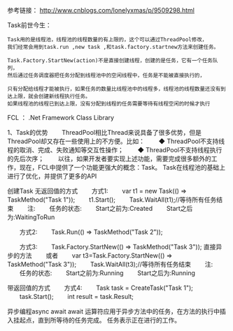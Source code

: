 参考链接：
http://www.cnblogs.com/lonelyxmas/p/9509298.html

Task前世今生：

	Task用的是线程池，线程池的线程数量的有上限的，这个可以通过ThreadPool修改，
	我们经常会用到task.run ,new task ,和task.factory.startnew方法来创建任务。
	
	Task.Factory.StartNew(action)不是直接创建线程，创建的是任务，它有一个任务队列，
	然后通过任务调度器把任务分配到线程池中的空闲线程中，任务是不能被直接执行的，
	
	只有分配给线程才能被执行，如果任务的数量比线程池中的线程多，线程池的线程数量还没有到达上限，就会创建新线程执行任务。
	如果线程池的线程已到达上限，没有分配到线程的任务需要等待有线程空闲的时候才执行


FCL ： .Net Framework Class Library
	
1、Task的优势
　　ThreadPool相比Thread来说具备了很多优势，但是ThreadPool却又存在一些使用上的不方便。比如：
　　◆ ThreadPool不支持线程的取消、完成、失败通知等交互性操作；
　　◆ ThreadPool不支持线程执行的先后次序；
　　以往，如果开发者要实现上述功能，需要完成很多额外的工作，现在，FCL中提供了一个功能更强大的概念：Task。
Task在线程池的基础上进行了优化，并提供了更多的API
	
	
	
创建Task
无返回值的方式
　　方式1:
　　var t1 = new Task(() => TaskMethod("Task 1"));
　　t1.Start();
　　Task.WaitAll(t1);//等待所有任务结束 
　　注:
　　任务的状态:
　　Start之前为:Created
　　Start之后为:WaitingToRun 

　　方式2:
　　Task.Run(() => TaskMethod("Task 2"));

　　方式3:
　　Task.Factory.StartNew(() => TaskMethod("Task 3")); 直接异步的方法 
　　或者
　　var t3=Task.Factory.StartNew(() => TaskMethod("Task 3"));
　　Task.WaitAll(t3);//等待所有任务结束
　　注:
　　任务的状态:
　　Start之前为:Running
　　Start之后为:Running
  
  带返回值的方式
　　方式4:
　　Task<int> task = CreateTask("Task 1");
　　task.Start(); 
　　int result = task.Result;
	
异步编程async await
await 运算符应用于异步方法中的任务，在方法的执行中插入挂起点，直到所等待的任务完成。 任务表示正在进行的工作。
